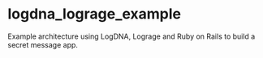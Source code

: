 # logdna_lograge_example
Example architecture using LogDNA, Lograge and Ruby on Rails to build a secret message app.
